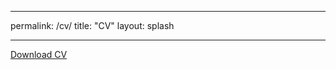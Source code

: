 ---
permalink: /cv/
title: "CV"
layout: splash
___

[Download CV](http://apatsis.github.io/assets/images/Amanda_Patsis_CV_April_2023.pdf)
